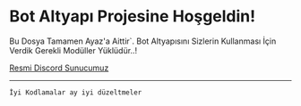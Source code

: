 Bot Altyapı Projesine Hoşgeldin!
=================
 Bu Dosya Tamamen Ayaz'a Aittir`. Bot Altyapısını Sizlerin Kullanması İçin Verdik Gerekli Modüller Yüklüdür..!

[Resmi Discord Sunucumuz](https://github.com/EmirhanSarac/discord-altyapi-bot)

-------------------

`İyi Kodlamalar ay iyi düzeltmeler`

